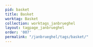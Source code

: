 ```yaml
---
pid: basket
title: Basket
worktag: Basket
collection: worktags_janbrueghel
layout: tagpage_janbrueghel
order: '007'
permalink: "/janbrueghel/tags/basket/"
---
```

